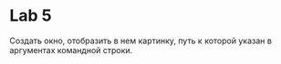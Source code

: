 # Lab 5
Создать окно, отобразить в нем картинку, путь к которой указан в аргументах командной строки.
